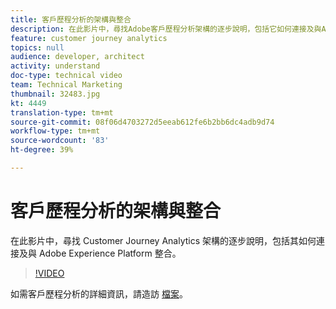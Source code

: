 ```yaml
---
title: 客戶歷程分析的架構與整合
description: 在此影片中，尋找Adobe客戶歷程分析架構的逐步說明，包括它如何連接及與Adobe Experience Platform整合。
feature: customer journey analytics
topics: null
audience: developer, architect
activity: understand
doc-type: technical video
team: Technical Marketing
thumbnail: 32483.jpg
kt: 4449
translation-type: tm+mt
source-git-commit: 08f06d4703272d5eeab612fe6b2bb6dc4adb9d74
workflow-type: tm+mt
source-wordcount: '83'
ht-degree: 39%

---
```



# 客戶歷程分析的架構與整合

在此影片中，尋找 Customer Journey Analytics 架構的逐步說明，包括其如何連接及與 Adobe Experience Platform 整合。

>[!VIDEO](https://video.tv.adobe.com/v/32483/?quality=12)

如需客戶歷程分析的詳細資訊，請造訪 [檔案](https://docs.adobe.com/content/help/zh-Hant/analytics-platform/using/cja-landing.html)。
